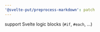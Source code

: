```yaml
---
'@svelte-put/preprocess-markdown': patch
---
```


support Svelte logic blocks (`#if`, `#each`, ...)
